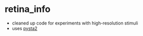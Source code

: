 # retina_info

* cleaned up code for experiments with high-resolution stimuli
* uses [pysta2](https://github.com/ys7yoo/pysta2)
